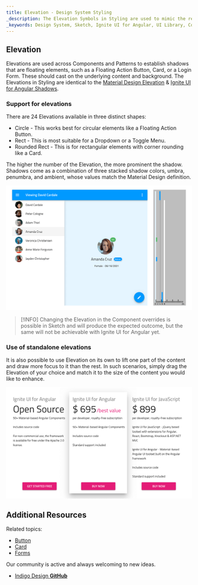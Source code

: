 ```yaml
---
title: Elevation - Design System Styling
_description: The Elevation Symbols in Styling are used to mimic the relative position between surfaces stacked on top of one another.
_keywords: Design System, Sketch, Ignite UI for Angular, UI Library, Colors, Palettes
---
```


## Elevation

Elevations are used across Components and Patterns to establish shadows that are floating elements, such as a Floating Action Button, Card, or a Login Form. These should cast on the underlying content and background. The Elevations in Styling are identical to the [Material Design Elevation](https://material.io/design/environment/elevation.html#) & [Ignite UI for Angular Shadows](https://www.infragistics.com/products/ignite-ui-angular/angular/components/shadows.html).

### Support for elevations

There are 24 Elevations available in three distinct shapes:

- Circle - This works best for circular elements like a Floating Action Button.
- Rect - This is most suitable for a Dropdown or a Toggle Menu.
- Rounded Rect - This is for rectangular elements with corner rounding like a Card.

The higher the number of the Elevation, the more prominent the shadow. Shadows come as a combination of three stacked shadow colors, umbra, penumbra, and ambient, whose values match the Material Design definition.

![](../images/elevation_people.png)

> [!INFO]
> Changing the Elevation in the Component overrides is possible in Sketch and will produce the expected outcome, but the same will not be achievable with Ignite UI for Angular yet.

### Use of standalone elevations

It is also possible to use Elevation on its own to lift one part of the content and draw more focus to it than the rest. In such scenarios, simply drag the Elevation of your choice and match it to the size of the content you would like to enhance.

![](../images/elevation_standalone.png)

## Additional Resources

Related topics:

- [Button](button.md)
- [Card](cards.md)
- [Forms](forms.md)
  <div class="divider--half"></div>

Our community is active and always welcoming to new ideas.

- [Indigo Design **GitHub**](https://github.com/IgniteUI/design-system-docfx)
